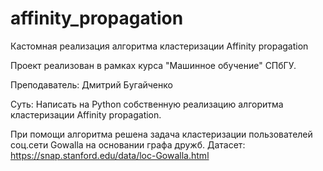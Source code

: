 # affinity_propagation
Кастомная реализация алгоритма кластеризации Affinity propagation

Проект реализован в рамках курса "Машинное обучение" СПбГУ.

Преподаватель: Дмитрий Бугайченко

Суть: Написать на Python собственную реализацию алгоритма кластеризации Affinity propagation.

При помощи алгоритма решена задача кластеризации пользователей соц.сети Gowalla на основании графа дружб.
Датасет: https://snap.stanford.edu/data/loc-Gowalla.html
